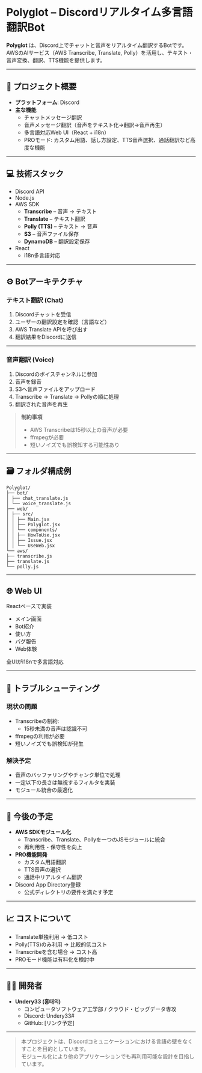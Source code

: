 # Polyglot – Discordリアルタイム多言語翻訳Bot

**Polyglot** は、Discord上でチャットと音声をリアルタイム翻訳するBotです。  
AWSのAIサービス（AWS Transcribe, Translate, Polly）を活用し、テキスト・音声変換、翻訳、TTS機能を提供します。

---

## 📌 プロジェクト概要

- **プラットフォーム**: Discord
- **主な機能**
  - チャットメッセージ翻訳
  - 音声メッセージ翻訳（音声をテキスト化→翻訳→音声再生）
  - 多言語対応Web UI（React + i18n）
  - PROモード: カスタム用語、話し方設定、TTS音声選択、通話翻訳など高度な機能

---

## 💻 技術スタック

- Discord API
- Node.js
- AWS SDK
  - **Transcribe** – 音声 → テキスト
  - **Translate** – テキスト翻訳
  - **Polly (TTS)** – テキスト → 音声
  - **S3** – 音声ファイル保存
  - **DynamoDB** – 翻訳設定保存
- React
  - i18n多言語対応

---

## ⚙️ Botアーキテクチャ

### テキスト翻訳 (Chat)

1. Discordチャットを受信
2. ユーザーの翻訳設定を確認（言語など）
3. AWS Translate APIを呼び出す
4. 翻訳結果をDiscordに送信

---

### 音声翻訳 (Voice)

1. Discordのボイスチャンネルに参加
2. 音声を録音
3. S3へ音声ファイルをアップロード
4. Transcribe → Translate → Pollyの順に処理
5. 翻訳された音声を再生

> **制約事項**  
> - AWS Transcribeは15秒以上の音声が必要  
> - ffmpegが必要  
> - 短いノイズでも誤検知する可能性あり

---

## 🗃️ フォルダ構成例

```
Polyglot/
├── bot/
│ ├── chat_translate.js
│ └── voice_translate.js
├── web/
│ ├── src/
│ │ ├── Main.jsx
│ │ ├── Polyglot.jsx
│ │ └── components/
│ │ ├── HowToUse.jsx
│ │ ├── Issue.jsx
│ │ └── UseWeb.jsx
└── aws/
├── transcribe.js
├── translate.js
└── polly.js
```


---

## 🌐 Web UI

Reactベースで実装

- メイン画面
- Bot紹介
- 使い方
- バグ報告
- Web体験

全UIがi18nで多言語対応

---

## 🔧 トラブルシューティング

### 現状の問題

- Transcribeの制約:
  - 15秒未満の音声は認識不可
- ffmpegの利用が必要
- 短いノイズでも誤検知が発生

### 解決予定

- 音声のバッファリングやチャンク単位で処理
- 一定以下の長さは無視するフィルタを実装
- モジュール統合の最適化

---

## 🎯 今後の予定

- **AWS SDKモジュール化**
  - Transcribe、Translate、Pollyを一つのJSモジュールに統合
  - 再利用性・保守性を向上
- **PRO機能開発**
  - カスタム用語翻訳
  - TTS音声の選択
  - 通話中リアルタイム翻訳
- Discord App Directory登録
  - 公式ディレクトリの要件を満たす予定

---

## 📈 コストについて

- Translate単独利用 → 低コスト
- Polly(TTS)のみ利用 → 比較的低コスト
- Transcribeを含む場合 → コスト高
- PROモード機能は有料化を検討中

---

## 🧑‍💻 開発者

- **Undery33 (홍태의)**
  - コンピュータソフトウェア工学部 / クラウド・ビッグデータ専攻
  - Discord: Undery33#<Tag>
  - GitHub: [リンク予定]

---

> 本プロジェクトは、Discordコミュニケーションにおける言語の壁をなくすことを目的としています。  
> モジュール化により他のアプリケーションでも再利用可能な設計を目指しています。